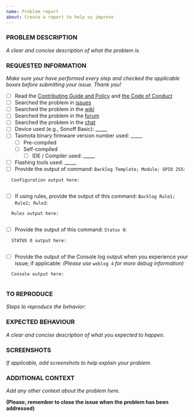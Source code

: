 ```yaml
---
name: Problem report
about: Create a report to help us improve
---
```


<!-- Thanks for reporting a problem for this project. READ THIS FIRST:

This issue template is meant to REPORT Tasmota software PROBLEMS ONLY

Please DO NOT OPEN AN ISSUE:
  - If your Tasmota version is not the latest from the development branch, please update your device before submitting your issue. Your problem might already be solved. The latest precompiled binaries of Tasmota can be downloaded from http://thehackbox.org/tasmota/
  - If you have an issue when flashing was done via Tuya Convert, please address it to Tuya Convert Team
  - If your issue is a flashing issue, please address it to the [Tasmota Support Chat](https://discord.gg/Ks2Kzd4)
  - If your issue is compilation problem, please address it to the [Tasmota Support Chat](https://discord.gg/Ks2Kzd4)
  - If your issue has been addressed before (i.e., duplicated issue), please ask in the original issue
  - If your issue is a Wi-Fi problem or MQTT problem, please try the steps provided in the [FAQ](https://tasmota.github.io/docs/#/help/FAQ) and [Troubleshooting](https://tasmota.github.io/docs/#/help/Troubleshooting)

 Please take a few minutes to complete the requested information below. Our ability to provide assistance is greatly hampered without it. The details requested potentially affect which options to pursue. The small amount of time you spend completing the template will also help the volunteers providing the assistance to you to reduce the time required to help you.

DO NOT DELETE ANY TEXT from this template! Otherwise the issue will be auto-closed.
-->

### PROBLEM DESCRIPTION
_A clear and concise description of what the problem is._


### REQUESTED INFORMATION
_Make sure your have performed every step and checked the applicable boxes before submitting your issue. Thank you!_

- [ ] Read the [Contributing Guide and Policy](https://github.com/arendst/Tasmota/blob/development/CONTRIBUTING.md) and [the Code of Conduct](https://github.com/arendst/Tasmota/blob/development/CODE_OF_CONDUCT.md)
- [ ] Searched the problem in [issues](https://github.com/arendst/Tasmota/issues)
- [ ] Searched the problem in the [wiki](https://github.com/arendst/Tasmota/wiki/Troubleshooting)
- [ ] Searched the problem in the [forum](https://groups.google.com/d/forum/sonoffusers)
- [ ] Searched the problem in the [chat](https://discord.gg/Ks2Kzd4)
- [ ] Device used (e.g., Sonoff Basic): _____
- [ ] Tasmota binary firmware version number used: _____
  - [ ] Pre-compiled
  - [ ] Self-compiled
    - [ ] IDE / Compiler used: _____
- [ ] Flashing tools used: _____
- [ ] Provide the output of command: `Backlog Template; Module; GPIO 255`:
```
  Configuration output here:


```
- [ ] If using rules, provide the output of this command: `Backlog Rule1; Rule2; Rule3`:
```
  Rules output here:


```
- [ ] Provide the output of this command: `Status 0`:
```
  STATUS 0 output here:


```
- [ ] Provide the output of the Console log output when you experience your issue; if applicable:
  _(Please use_ `weblog 4` _for more debug information)_
```
  Console output here:


```

### TO REPRODUCE
_Steps to reproduce the behavior:_


### EXPECTED BEHAVIOUR
_A clear and concise description of what you expected to happen._


### SCREENSHOTS
_If applicable, add screenshots to help explain your problem._


### ADDITIONAL CONTEXT
_Add any other context about the problem here._


**(Please, remember to close the issue when the problem has been addressed)**
